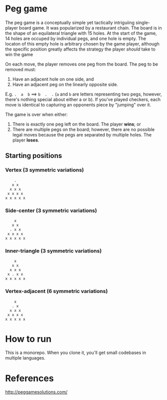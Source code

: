 # Peg game 

The peg game is a conceptually simple yet tactically intriguiing single-player board game. It was popularized by a restaurant chain. The board is in the shape of an equilateral triangle with 15 holes. At the start of the game, 14 holes are occuped by individual pegs, and one hole is empty. The locaton of this empty hole is arbitrary chosen by the game player, although the specific position greatly affects the strategy the player _should_ take to win the game

On each move, the player removes one peg from the board. The peg to be removed must:
1. Have an adjacent hole on one side, and
2. Have an adjacent peg on the linearly opposite side.

E.g. `.  a  b` ==> `b  .  .` (`a` and `b` are letters representing two pegs, however, there's nothing special about either a or b). If you've played checkers, each move is identical to capturing an opponents piece by "jumping" over it.

The game is over when either:
1. There is exactly one peg left on the board. The player **wins**; or
2. There are multiple pegs on the board; however, there are no possible legal moves because the pegs are separated by multiple holes. The player **loses**.


## Starting positions

### Vertex (3 symmetric variations)
```
    .
   x x
  x x x
 x x x x
x x x x x
```

### Side-center (3 symmetric variations)
```
    x
   x x
  . x x
 x x x x
x x x x x
```

### Inner-triangle (3 symmetric variations)
```
    x
   x x
  x x x
 x . x x
x x x x x

```

### Vertex-adjacent (6 symmetric variations)
```
    x
   . x
  x x x
 x x x x
x x x x x
```

# How to run

This is a monorepo. When you clone it, you'll get small codebases in multiple languages.


# References

http://peggamesolutions.com/
